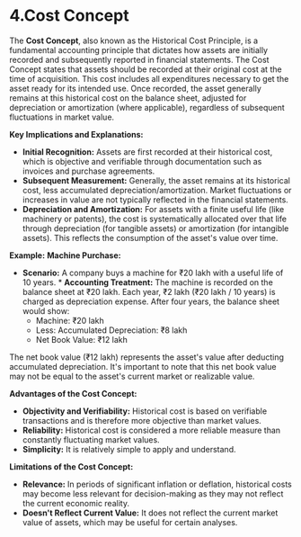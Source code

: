 # 4.Cost Concept

The **Cost Concept**, also known as the Historical Cost Principle, is a fundamental accounting principle that dictates how assets are initially recorded and subsequently reported in financial statements.
The Cost Concept states that assets should be recorded at their original cost at the time of acquisition. This cost includes all expenditures necessary to get the asset ready for its intended use. Once recorded, the asset generally remains at this historical cost on the balance sheet, adjusted for depreciation or amortization (where applicable), regardless of subsequent fluctuations in market value.

**Key Implications and Explanations:**

*   **Initial Recognition:** Assets are first recorded at their historical cost, which is objective and verifiable through documentation such as invoices and purchase agreements.
*   **Subsequent Measurement:** Generally, the asset remains at its historical cost, less accumulated depreciation/amortization. Market fluctuations or increases in value are not typically reflected in the financial statements.
*   **Depreciation and Amortization:** For assets with a finite useful life (like machinery or patents), the cost is systematically allocated over that life through depreciation (for tangible assets) or amortization (for intangible assets). This reflects the consumption of the asset's value over time.

**Example:**
  **Machine Purchase:**

   *   **Scenario:** A company buys a machine for ₹20 lakh with a useful life of 10 years.
    *   **Accounting Treatment:** The machine is recorded on the balance sheet at ₹20 lakh. Each year, ₹2 lakh (₹20 lakh / 10 years) is charged as depreciation expense. After four years, the balance sheet would show:
        *   Machine: ₹20 lakh
        *   Less: Accumulated Depreciation: ₹8 lakh
        *   Net Book Value: ₹12 lakh

  The net book value (₹12 lakh) represents the asset's value after deducting accumulated depreciation. It's important to note that this net book value may not be equal to the asset's current market or realizable value.

**Advantages of the Cost Concept:**

*   **Objectivity and Verifiability:** Historical cost is based on verifiable transactions and is therefore more objective than market values.
*   **Reliability:** Historical cost is considered a more reliable measure than constantly fluctuating market values.
*   **Simplicity:** It is relatively simple to apply and understand.

**Limitations of the Cost Concept:**

*   **Relevance:** In periods of significant inflation or deflation, historical costs may become less relevant for decision-making as they may not reflect the current economic reality.
*   **Doesn't Reflect Current Value:** It does not reflect the current market value of assets, which may be useful for certain analyses.
